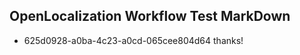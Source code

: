 ## OpenLocalization Workflow Test MarkDown
* 625d0928-a0ba-4c23-a0cd-065cee804d64 thanks!

<!--HONumber=Sep16_HO1-->


